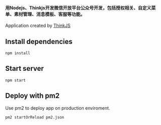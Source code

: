 
#### 用Nodejs、Thinkjs开发微信开放平台公众号开发，包括授权相关、自定义菜单、素材管理、消息模板、客服等功能。
Application created by [ThinkJS](http://www.thinkjs.org)

## Install dependencies

```
npm install
```

## Start server

```
npm start
```

## Deploy with pm2

Use pm2 to deploy app on production enviroment.

```
pm2 startOrReload pm2.json
```
